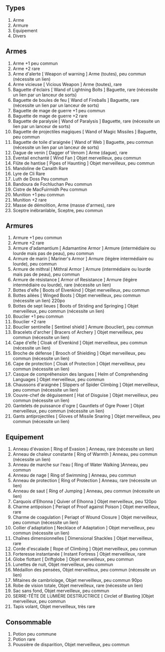 Types
-----
1. Arme
2. Armure
3. Equipement
4. Divers

Armes
-----
1. Arme +1 peu commun
1. Arme +2 rare
1. Arme d'alerte [ Weapon of warning ] Arme (toutes), peu commun (nécessite un lien)
1. Arme vicieuse [ Vicious Weapon ] Arme (toutes), rare
1. Baguette d'éclairs [ Wand of Lightning Bolts ] Baguette, rare (nécessite un lien par un lanceur de sorts)
1. Baguette de boules de feu [ Wand of Fireballs ] Baguette, rare (nécessite un lien par un lanceur de sorts)
1. Baguette de mage de guerre +1 peu commun
1. Baguette de mage de guerre +2 rare
1. Baguette de paralysie [ Wand of Paralysis ] Baguette, rare (nécessite un lien par un lanceur de sorts)
1. Baguette de projectiles magiques [ Wand of Magic Missiles ] Baguette, peu commun
1. Baguette de toile d'araignée [ Wand of Web ] Baguette, peu commun (nécessite un lien par un lanceur de sorts)
1. Dague de venin [ Dagger of Venom ] Arme (dague), rare
1. Éventail enchanté [ Wind Fan ] Objet merveilleux, peu commun
1. Flûte de hantise [ Pipes of Haunting ] Objet merveilleux, peu commun
1. Mandoline de Canaith	Rare
1. Lyre de Cli	Rare
1. Luth de Doss	Peu commun
1. Bandoura de Fochluchan	Peu commun
1. Cistre de MacFuirmidh	Peu commun
1. Munition +1 peu commun
1. Munition +2 rare
1. Masse de démolition, Arme (masse d'armes), rare
1. Sceptre inébranlable, Sceptre, peu commun


Armures
-------
1. Armure +1 peu commun
1. Armure +2 rare
1. Armure d'adamantium [ Adamantine Armor ] Armure (intermédiaire ou lourde mais pas de peau), peu commun
1. Armure de marin [ Mariner's Armor ] Armure (légère intermédiaire ou lourde), peu commun
1. Armure de mithral [ Mithral Armor ] Armure (intermédiaire ou lourde mais pas de peau), peu commun
1. Armure de résistance [ Armor of Resistance ] Armure (légère intermédiaire ou lourde), rare (nécessite un lien)
1. Bottes d'elfe [ Boots of Elvenkind ] Objet merveilleux, peu commun
1. Bottes ailées [ Winged Boots ] Objet merveilleux, peu commun (nécessite un lien) 220po
1. Bottes de sept lieues [ Boots of Striding and Springing ] Objet merveilleux, peu commun (nécessite un lien)
1. Bouclier +1 peu commun
1. Bouclier +2 rare
1. Bouclier sentinelle [ Sentinel shield ] Armure (bouclier), peu commun
1. Bracelets d'archer [ Bracers of Archery ] Objet merveilleux, peu commun (nécessite un lien)
1. Cape d'elfe [ Cloak of Elvenkind ] Objet merveilleux, peu commun (nécessite un lien)
1. Broche de défense [ Brooch of Shielding ] Objet merveilleux, peu commun (nécessite un lien)
1. Cape de protection [ Cloak of Protection ] Objet merveilleux, peu commun (nécessite un lien)
1. Casque de compréhension des langues [ Helm of Comprehending Languages ] Objet merveilleux, peu commun
1. Chaussons d'araignée [ Slippers of Spider Climbing ] Objet merveilleux, peu commun (nécessite un lien)
1. Couvre-chef de déguisement [ Hat of Disguise ] Objet merveilleux, peu commun (nécessite un lien)
1. Gantelets de puissance d'ogre [ Gauntlets of Ogre Power ] Objet merveilleux, peu commun (nécessite un lien)
1. Gants antiprojectiles [ Gloves of Missile Snaring ] Objet merveilleux, peu commun (nécessite un lien)

Equipement
-------
1. Anneau d'évasion  [ Ring of Evasion ] Anneau, rare (nécessite un lien)
1. Anneau de chaleur constante [ Ring of Warmth ] Anneau, peu commun (nécessite un lien)
1. Anneau de marche sur l'eau [ Ring of Water Walking ]Anneau, peu commun
1. Anneau de nage [ Ring of Swimming ] Anneau, peu commun
1. Anneau de protection [ Ring of Protection ] Anneau, rare (nécessite un lien)
1. Anneau de saut [ Ring of Jumping ] Anneau, peu commun (nécessite un lien)
1. Carquois d'Elhonna [ Quiver of Elhonna ] Objet merveilleux, peu  120po
1. Charme antipoison [ Periapt of Proof against Poison ] Objet merveilleux, rare
1. Charme de coagulation [ Periapt of Wound Closure ] Objet merveilleux, peu commun (nécessite un lien)
1. Collier d'adaptation [ Necklace of Adaptation ] Objet merveilleux, peu commun (nécessite un lien)
1. Chaînes dimensionnelles [ Dimensional Shackles ] Objet merveilleux, rare
1. Corde d'escalade [ Rope of Climbing ] Objet merveilleux, peu commun
1. Forteresse instantanée [ Instant Fortress ] Objet merveilleux, rare
1. Globe flottant [ Driftglobe ] Objet merveilleux, peu commun
1. Lunettes de nuit, Objet merveilleux, peu commun
1. Médaillon des pensées, Objet merveilleux, peu commun (nécessite un lien)
1. Mitaines de cambriolage, Objet merveilleux, peu commun 90po
1. Robe de vision totale, Objet merveilleux, rare (nécessite un lien)
1. Sac sans fond, Objet merveilleux, peu commun
1. SERRE-TÊTE DE LUMIÈRE DESTRUCTRICE [ Circlet of Blasting ]Objet merveilleux, peu commun
1. Tapis volant, Objet merveilleux, très rare

Consommable
---------
1. Potion peu commune
1. Potion rare
1. Poussière de disparition, Objet merveilleux, peu commun
